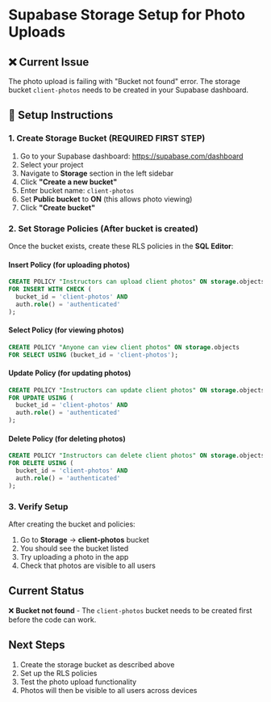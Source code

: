 # Supabase Storage Setup for Photo Uploads

## ❌ Current Issue
The photo upload is failing with "Bucket not found" error. The storage bucket `client-photos` needs to be created in your Supabase dashboard.

## 🔧 Setup Instructions

### 1. Create Storage Bucket (REQUIRED FIRST STEP)
1. Go to your Supabase dashboard: https://supabase.com/dashboard
2. Select your project
3. Navigate to **Storage** section in the left sidebar
4. Click **"Create a new bucket"**
5. Enter bucket name: `client-photos`
6. Set **Public bucket** to **ON** (this allows photo viewing)
7. Click **"Create bucket"**

### 2. Set Storage Policies (After bucket is created)
Once the bucket exists, create these RLS policies in the **SQL Editor**:

#### Insert Policy (for uploading photos)
```sql
CREATE POLICY "Instructors can upload client photos" ON storage.objects
FOR INSERT WITH CHECK (
  bucket_id = 'client-photos' AND
  auth.role() = 'authenticated'
);
```

#### Select Policy (for viewing photos)
```sql
CREATE POLICY "Anyone can view client photos" ON storage.objects
FOR SELECT USING (bucket_id = 'client-photos');
```

#### Update Policy (for updating photos)
```sql
CREATE POLICY "Instructors can update client photos" ON storage.objects
FOR UPDATE USING (
  bucket_id = 'client-photos' AND
  auth.role() = 'authenticated'
);
```

#### Delete Policy (for deleting photos)
```sql
CREATE POLICY "Instructors can delete client photos" ON storage.objects
FOR DELETE USING (
  bucket_id = 'client-photos' AND
  auth.role() = 'authenticated'
);
```

### 3. Verify Setup
After creating the bucket and policies:
1. Go to **Storage** → **client-photos** bucket
2. You should see the bucket listed
3. Try uploading a photo in the app
4. Check that photos are visible to all users

## Current Status
❌ **Bucket not found** - The `client-photos` bucket needs to be created first before the code can work.

## Next Steps
1. Create the storage bucket as described above
2. Set up the RLS policies
3. Test the photo upload functionality
4. Photos will then be visible to all users across devices 